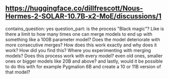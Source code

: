 ## https://huggingface.co/dillfrescott/Nous-Hermes-2-SOLAR-10.7B-x2-MoE/discussions/1

contains_question: yes
question_part: is the process "Black magic"? Like is there a limit to how many times one can merge models to end up with something like a 100B parameter model?
Does the model deteriorate with more consecutive merges?
How does this work exactly and why does it work?
How did you find this? Where you experimenting with merging models?
Does this process work with every model? even old ones, smaller ones or bigger models like 20B and above?
and lastly, would it be possible to do this with for example Pygmalion 6B and create a 10 or 11B version of that model?